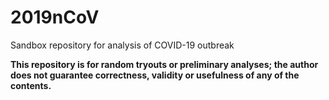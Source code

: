 # 2019nCoV
Sandbox repository for analysis of COVID-19 outbreak

**This repository is for random tryouts or preliminary analyses; the author does not guarantee correctness, validity or usefulness of any of the contents.**
